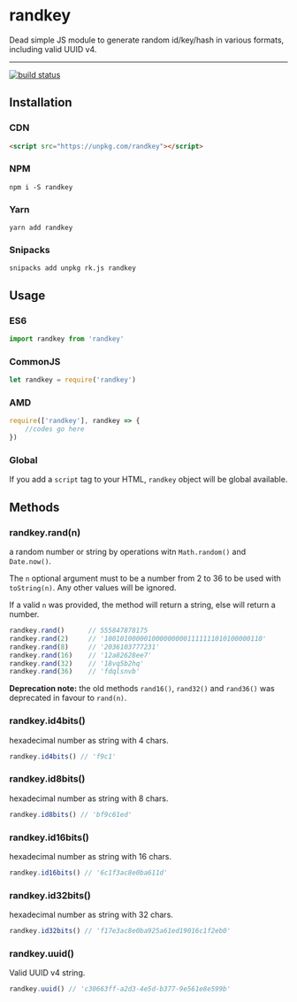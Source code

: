 # randkey

Dead simple JS module to generate random id/key/hash in various formats, including valid UUID v4.

***

[![build status](https://gitlab.com/tecnos/randkey/badges/master/build.svg)](https://gitlab.com/tecnos/randkey/commits/master)

## Installation

### CDN

```html
<script src="https://unpkg.com/randkey"></script>
```

### NPM

`npm i -S randkey`

### Yarn

`yarn add randkey`

### Snipacks

`snipacks add unpkg rk.js randkey`

## Usage

### ES6

```javascript
import randkey from 'randkey'
```

### CommonJS

```javascript
let randkey = require('randkey')
```

### AMD

```javascript
require(['randkey'], randkey => {
    //codes go here
})
```

### Global

If you add a `script` tag to your HTML, `randkey` object will be global available.

## Methods

### randkey.rand(n)

a random number or string by operations witn `Math.random()` and `Date.now()`.

The `n` optional argument must to be a number from 2 to 36 to be used with `toString(n)`. Any other values will be ignored.

If a valid `n` was provided, the method will return a string, else will return a number.

```javascript
randkey.rand()      // 555847878175
randkey.rand(2)     // '1001010000010000000001111111010100000110'
randkey.rand(8)     // '2036103777231'
randkey.rand(16)    // '12a82628ee7'
randkey.rand(32)    // '18vq5b2hq'
randkey.rand(36)    // 'fdqlsnvb'
```

**Deprecation note:** the old methods `rand16()`, `rand32()` and `rand36()` was deprecated in favour to `rand(n)`.

### randkey.id4bits()

hexadecimal number as string with 4 chars.

```javascript
randkey.id4bits() // 'f9c1'
```

### randkey.id8bits()

hexadecimal number as string with 8 chars.

```javascript
randkey.id8bits() // 'bf9c61ed'
```

### randkey.id16bits()

hexadecimal number as string with 16 chars.

```javascript
randkey.id16bits() // '6c1f3ac8e0ba611d'
```

### randkey.id32bits()

hexadecimal number as string with 32 chars.

```javascript
randkey.id32bits() // 'f17e3ac8e0ba925a61ed19016c1f2eb0'
```

### randkey.uuid()

Valid UUID v4 string.

```javascript
randkey.uuid() // 'c30663ff-a2d3-4e5d-b377-9e561e8e599b'
```
